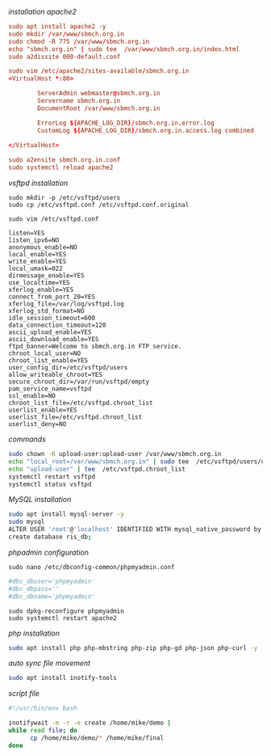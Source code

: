 
_installation apache2_


```conf
sudo apt install apache2 -y
sudo mkdir /var/www/sbmch.org.in
sudo chmod -R 775 /var/www/sbmch.org.in
echo "sbmch.org.in" | sudo tee  /var/www/sbmch.org.in/index.html
sudo a2dissite 000-default.conf

sudo vim /etc/apache2/sites-available/sbmch.org.in
<VirtualHost *:80>

        ServerAdmin webmaster@sbmch.org.in
        Servername sbmch.org.in
        DocumentRoot /var/www/sbmch.org.in

        ErrorLog ${APACHE_LOG_DIR}/sbmch.org.in.error.log
        CustomLog ${APACHE_LOG_DIR}/sbmch.org.in.access.log combined
        
</VirtualHost>

sudo a2ensite sbmch.org.in.conf
sudo systemctl reload apache2

```

_vsftpd installation_

```service
sudo mkdir -p /etc/vsftpd/users
sudo cp /etc/vsftpd.conf /etc/vsftpd.conf.original
```

`sudo vim /etc/vsftpd.conf`

```service
listen=YES
listen_ipv6=NO
anonymous_enable=NO
local_enable=YES
write_enable=YES
local_umask=022
dirmessage_enable=YES
use_localtime=YES
xferlog_enable=YES
connect_from_port_20=YES
xferlog_file=/var/log/vsftpd.log
xferlog_std_format=NO
idle_session_timeout=600
data_connection_timeout=120
ascii_upload_enable=YES
ascii_download_enable=YES
ftpd_banner=Welcome to sbmch.org.in FTP service.
chroot_local_user=NO
chroot_list_enable=YES
user_config_dir=/etc/vsftpd/users
allow_writeable_chroot=YES
secure_chroot_dir=/var/run/vsftpd/empty
pam_service_name=vsftpd
ssl_enable=NO
chroot_list_file=/etc/vsftpd.chroot_list
userlist_enable=YES
userlist_file=/etc/vsftpd.chroot_list
userlist_deny=NO
```

_commands_

```bash
sudo chown -R upload-user:upload-user /var/www/sbmch.org.in
echo "local_root=/var/www/sbmch.org.in" | sudo tee  /etc/vsftpd/users/upload-user
echo "upload-user" | tee  /etc/vsftpd.chroot_list
systemctl restart vsftpd
systemctl status vsftpd
```

_MySQL installation_

```bash
sudo apt install mysql-server -y
sudo mysql
ALTER USER 'root'@'localhost' IDENTIFIED WITH mysql_native_password by 'SmFudW8uaW9AbXlzcWw=';
create database ris_db;
```

_phpadmin configuration_

`sudo nano /etc/dbconfig-common/phpmyadmin.conf`

```conf
#dbc_dbuser='phpmyadmin'
#dbc_dbpass=''
#dbc_dbname='phpmyadmin'
```

```service
sudo dpkg-reconfigure phpmyadmin
sudo systemctl restart apache2
```

_php installation_

```bash
sudo apt install php php-mbstring php-zip php-gd php-json php-curl -y
```

_auto sync file movement_

```bash
sudo apt install inotify-tools
```

_script file_

```bash
#!/usr/bin/env bash

inotifywait -m -r -e create /home/mike/demo |
while read file; do
      cp /home/mike/demo/* /home/mike/final
done
```
